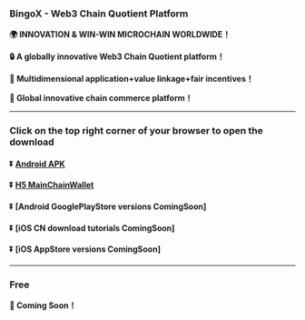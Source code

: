 ### BingoX - Web3 Chain Quotient Platform
**:earth_africa: INNOVATION & WIN-WIN MICROCHAIN WORLDWIDE！**

**:lock: A globally innovative Web3 Chain Quotient platform！**

**:rocket: Multidimensional application+value linkage+fair incentives！**

**:man: Global innovative chain commerce platform！**

---
### Click on the top right corner of your browser to open the download
#### :arrow_double_down: [Android APK](https://#)
#### :arrow_double_down: [H5 MainChainWallet](https://h5wallet.bingox.cc)
#### :arrow_double_down: [Android GooglePlayStore versions ComingSoon]
#### :arrow_double_down: [iOS CN download tutorials ComingSoon]
#### :arrow_double_down: [iOS AppStore versions ComingSoon]
---
### Free
**:gift: Coming Soon！**

